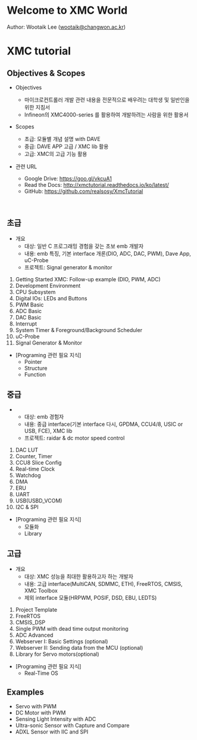 # Welcome to XMC World

Author: Wootaik Lee (wootaik@changwon.ac.kr)  

# XMC tutorial

## Objectives & Scopes

* Objectives
    - 마이크로컨트롤러 개발 관련 내용을 전문적으로 배우려는 대학생 및 일반인을 위한 지침서
    - Infineon의 XMC4000-series 를 활용하여 개발하려는 사람을 위한 활용서​

* Scopes
    - 초급: 모듈별 개념 설명 with DAVE
    - 중급: DAVE APP 고급 / XMC lib 활용
    - 고급: XMC의 고급 기능 활용

* 관련 URL

    * Google Drive: https://goo.gl/vkcuA1
    * Read the Docs: http://xmctutorial.readthedocs.io/ko/latest/
    * GitHub: https://github.com/realsosy/XmcTutorial

    ​

## 초급
* 개요
    - 대상: 일반 C 프로그래밍 경험을 갖는 초보 emb 개발자
    - 내용: emb 특징, 기본 interface 개론(DIO, ADC, DAC, PWM), Dave App, uC-Probe
    - 프로젝트: Signal generator & monitor

1. Getting Started XMC: Follow-up example (DIO, PWM, ADC)  
1. Development Environment
1. CPU Subsystem
1. Digital IOs: LEDs and Buttons
1. PWM Basic
1. ADC Basic
1. DAC Basic
1. Interrupt
1. System Timer & Foreground/Background Scheduler
1. uC-Probe
1. Signal Generator & Monitor

*   [Programing 관련 필요 지식]
    *   Pointer
    *   Structure
    *   Function

## 중급
* 
    - 대상: emb 경험자
    - 내용: 중급 interface(기본 interface 다시, GPDMA, CCU4/8, USIC or USB, FCE), XMC lib
    - 프로젝트: raidar & dc motor speed control

1. DAC LUT
1. Counter, Timer
1. CCU8 Slice Config
1. Real-time Clock
1. Watchdog
1. DMA
1. ERU
1. UART
1. USB(USBD_VCOM)
1. I2C & SPI

*   [Programing 관련 필요 지식]
    *   모듈화
    *   Library

## 고급
*   개요
    *   대상: XMC 성능을 최대한 활용하고자 하는 개발자
    *   내용: 고급 interface(MultiCAN, SDMMC, ETH), FreeRTOS, CMSIS, XMC Toolbox
    *   제외 interface 모듈(HRPWM, POSIF, DSD, EBU, LEDTS)

1. Project Template
1. FreeRTOS
1. CMSIS_DSP
1. Single PWM with dead time output monitoring
1. ADC Advanced
1. Webserver I: Basic Settings (optional)
1. Webserver II: Sending data from the MCU (optional)
1. Library for Servo motors(optional)

*   [Programing 관련 필요 지식]
    *   Real-Time OS

## Examples
* Servo with PWM
* DC Motor with PWM
* Sensing Light Intensity with ADC
* Ultra-sonic Sensor with Capture and Compare
* ADXL Sensor with IIC and SPI

